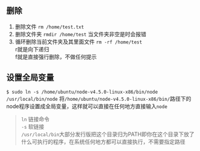## 删除
1. 删除文件 `rm /home/test.txt`
2. 删除文件夹 `rmdir /home/test`
   当文件夹非空是时会报错
3. 循环删除当前文件夹及其里面文件 `rm -rf /home/test` <br>
   r就是向下递归<br>
   f就是直接强行删除，不做任何提示

## 设置全局变量
`$ sudo ln -s /home/ubuntu/node-v4.5.0-linux-x86/bin/node /usr/local/bin/node`
将`/home/ubuntu/node-v4.5.0-linux-x86/bin/`路径下的node程序设置成全局变量，这样就可以直接在任何地方直接输入`node`
>`ln` 链接命令   
`-s` 软链接<br>
`/usr/local/bin`大部分发行版把这个目录归为PATH即你在这个目录下放了什么可执行的程序，在系统任何地方都可以直接执行，不需要指定路径
